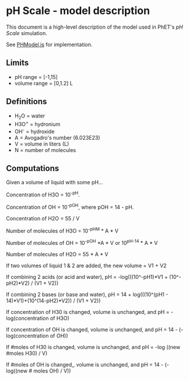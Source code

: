 # pH Scale - model description

This document is a high-level description of the model used in PhET's _pH Scale_ simulation.

See [PHModel.js](https://github.com/phetsims/ph-scale/blob/master/js/common/model/PHModel.js) for implementation.

## Limits

* pH range = [-1,15]
* volume range = [0,1.2] L

## Definitions

* H<sub>2</sub>O = water
* H3O<sup>+</sup> = hydronium
* OH<sup>-</sup> = hydroxide
* A = Avogadro's number (6.023E23)
* V = volume in liters (L)
* N = number of molecules

## Computations

Given a volume of liquid with some pH...

Concentration of H3O = 10<sup>-pH</sup>.

Concentration of OH = 10<sup>-pOH</sup>, where pOH = 14 - pH.

Concentration of H2O = 55 / V

Number of molecules of H3O = 10<sup>-pHM</sup> * A * V

Number of molecules of OH = 10<sup>-pOH</sup> *A * V or 10<sup>pH-14</sup> * A * V

Number of molecules of H2O = 55 * A * V

If two volumes of liquid 1 & 2 are added, the new volume = V1 + V2

If combining 2 acids (or acid and water), pH = -log(((10^-pH1)*V1 + (10^-pH2)*V2) / (V1 + V2))

If combining 2 bases (or base and water), pH = 14 + log(((10^(pH1 - 14)*V1)+(10^(14-pH2)*V2)) / (V1 + V2))

If concentration of H30 is changed, volume is unchanged, and pH = -log(concentration of H3O)

If concentration of OH is changed, volume is unchanged, and pH = 14 - (-log(concentration of OH))

If #moles of H30 is changed, volume is unchanged, and pH = -log ((new #moles H30) / V)

If #moles of OH is changed,, volume is unchanged, and pH = 14 - (-log((new # moles OH) / V))
